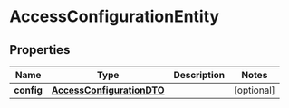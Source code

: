 # AccessConfigurationEntity

## Properties
Name | Type | Description | Notes
------------ | ------------- | ------------- | -------------
**config** | [**AccessConfigurationDTO**](AccessConfigurationDTO.md) |  |  [optional]
